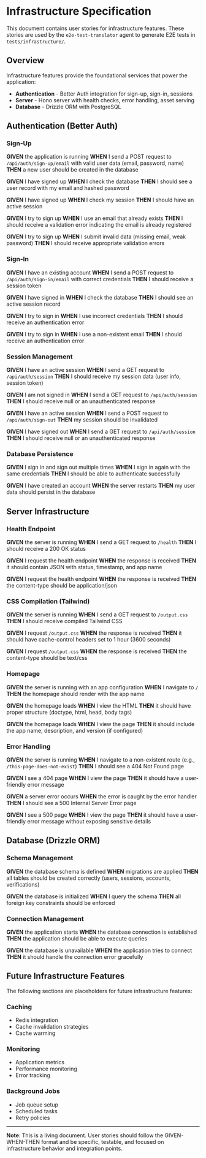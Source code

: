 # Infrastructure Specification

This document contains user stories for infrastructure features. These stories are used by the `e2e-test-translator` agent to generate E2E tests in `tests/infrastructure/`.

## Overview

Infrastructure features provide the foundational services that power the application:

- **Authentication** - Better Auth integration for sign-up, sign-in, sessions
- **Server** - Hono server with health checks, error handling, asset serving
- **Database** - Drizzle ORM with PostgreSQL

## Authentication (Better Auth)

### Sign-Up

**GIVEN** the application is running **WHEN** I send a POST request to `/api/auth/sign-up/email` with valid user data (email, password, name) **THEN** a new user should be created in the database

**GIVEN** I have signed up **WHEN** I check the database **THEN** I should see a user record with my email and hashed password

**GIVEN** I have signed up **WHEN** I check my session **THEN** I should have an active session

**GIVEN** I try to sign up **WHEN** I use an email that already exists **THEN** I should receive a validation error indicating the email is already registered

**GIVEN** I try to sign up **WHEN** I submit invalid data (missing email, weak password) **THEN** I should receive appropriate validation errors

### Sign-In

**GIVEN** I have an existing account **WHEN** I send a POST request to `/api/auth/sign-in/email` with correct credentials **THEN** I should receive a session token

**GIVEN** I have signed in **WHEN** I check the database **THEN** I should see an active session record

**GIVEN** I try to sign in **WHEN** I use incorrect credentials **THEN** I should receive an authentication error

**GIVEN** I try to sign in **WHEN** I use a non-existent email **THEN** I should receive an authentication error

### Session Management

**GIVEN** I have an active session **WHEN** I send a GET request to `/api/auth/session` **THEN** I should receive my session data (user info, session token)

**GIVEN** I am not signed in **WHEN** I send a GET request to `/api/auth/session` **THEN** I should receive null or an unauthenticated response

**GIVEN** I have an active session **WHEN** I send a POST request to `/api/auth/sign-out` **THEN** my session should be invalidated

**GIVEN** I have signed out **WHEN** I send a GET request to `/api/auth/session` **THEN** I should receive null or an unauthenticated response

### Database Persistence

**GIVEN** I sign in and sign out multiple times **WHEN** I sign in again with the same credentials **THEN** I should be able to authenticate successfully

**GIVEN** I have created an account **WHEN** the server restarts **THEN** my user data should persist in the database

## Server Infrastructure

### Health Endpoint

**GIVEN** the server is running **WHEN** I send a GET request to `/health` **THEN** I should receive a 200 OK status

**GIVEN** I request the health endpoint **WHEN** the response is received **THEN** it should contain JSON with status, timestamp, and app name

**GIVEN** I request the health endpoint **WHEN** the response is received **THEN** the content-type should be application/json

### CSS Compilation (Tailwind)

**GIVEN** the server is running **WHEN** I send a GET request to `/output.css` **THEN** I should receive compiled Tailwind CSS

**GIVEN** I request `/output.css` **WHEN** the response is received **THEN** it should have cache-control headers set to 1 hour (3600 seconds)

**GIVEN** I request `/output.css` **WHEN** the response is received **THEN** the content-type should be text/css

### Homepage

**GIVEN** the server is running with an app configuration **WHEN** I navigate to `/` **THEN** the homepage should render with the app name

**GIVEN** the homepage loads **WHEN** I view the HTML **THEN** it should have proper structure (doctype, html, head, body tags)

**GIVEN** the homepage loads **WHEN** I view the page **THEN** it should include the app name, description, and version (if configured)

### Error Handling

**GIVEN** the server is running **WHEN** I navigate to a non-existent route (e.g., `/this-page-does-not-exist`) **THEN** I should see a 404 Not Found page

**GIVEN** I see a 404 page **WHEN** I view the page **THEN** it should have a user-friendly error message

**GIVEN** a server error occurs **WHEN** the error is caught by the error handler **THEN** I should see a 500 Internal Server Error page

**GIVEN** I see a 500 page **WHEN** I view the page **THEN** it should have a user-friendly error message without exposing sensitive details

## Database (Drizzle ORM)

### Schema Management

**GIVEN** the database schema is defined **WHEN** migrations are applied **THEN** all tables should be created correctly (users, sessions, accounts, verifications)

**GIVEN** the database is initialized **WHEN** I query the schema **THEN** all foreign key constraints should be enforced

### Connection Management

**GIVEN** the application starts **WHEN** the database connection is established **THEN** the application should be able to execute queries

**GIVEN** the database is unavailable **WHEN** the application tries to connect **THEN** it should handle the connection error gracefully

## Future Infrastructure Features

The following sections are placeholders for future infrastructure features:

### Caching

- Redis integration
- Cache invalidation strategies
- Cache warming

### Monitoring

- Application metrics
- Performance monitoring
- Error tracking

### Background Jobs

- Job queue setup
- Scheduled tasks
- Retry policies

---

**Note**: This is a living document. User stories should follow the GIVEN-WHEN-THEN format and be specific, testable, and focused on infrastructure behavior and integration points.
